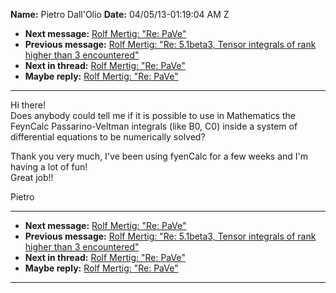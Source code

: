 **Name:** Pietro Dall'Olio
**Date:** 04/05/13-01:19:04 AM Z

  - **Next message:** [Rolf Mertig: "Re: PaVe"](0730.html)
  - **Previous message:** [Rolf Mertig: "Re: 5.1beta3, Tensor integrals
    of rank higher than 3 encountered"](0728.html)
  - **Next in thread:** [Rolf Mertig: "Re: PaVe"](0730.html)
  - **Maybe reply:** [Rolf Mertig: "Re: PaVe"](0730.html)

-----

Hi there\!  
Does anybody could tell me if it is possible to use in Mathematics the
FeynCalc Passarino-Veltman integrals (like B0, C0) inside a system of
differential equations to be numerically solved?  

Thank you very much, I've been using fyenCalc for a few weeks and I'm
having a lot of fun\!  
Great job\!\!  

Pietro  

-----

  - **Next message:** [Rolf Mertig: "Re: PaVe"](0730.html)
  - **Previous message:** [Rolf Mertig: "Re: 5.1beta3, Tensor integrals
    of rank higher than 3 encountered"](0728.html)
  - **Next in thread:** [Rolf Mertig: "Re: PaVe"](0730.html)
  - **Maybe reply:** [Rolf Mertig: "Re: PaVe"](0730.html)

-----

